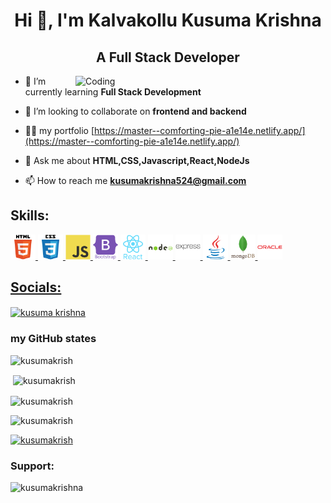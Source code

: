 <h1 align="center">Hi 👋, I'm Kalvakollu Kusuma Krishna</h1>
<h2 align="center">A Full Stack Developer</h2>
<img align="right" alt="Coding" width="400" src="https://cdn.dribbble.com/users/1162077/screenshots/3848914/programmer.gif">

- 🌱 I’m currently learning **Full Stack Development**

- 👯 I’m looking to collaborate on **frontend and backend**

- 👨‍💻 my portfolio [https://master--comforting-pie-a1e14e.netlify.app/](https://master--comforting-pie-a1e14e.netlify.app/)

- 💬 Ask me about **HTML,CSS,Javascript,React,NodeJs**

- 📫 How to reach me **kusumakrishna524@gmail.com**

<h2 align="left">Skills:</h2>
<p align="left"><a href="https://www.w3.org/html/" target="_blank" rel="noreferrer"> <img src="https://raw.githubusercontent.com/devicons/devicon/master/icons/html5/html5-original-wordmark.svg" alt="html5" width="40" height="40"/> </a> <a href="https://www.w3schools.com/css/" target="_blank" rel="noreferrer"> <img src="https://raw.githubusercontent.com/devicons/devicon/master/icons/css3/css3-original-wordmark.svg" alt="css3" width="40" height="40"/> </a><a href="https://developer.mozilla.org/en-US/docs/Web/JavaScript" target="_blank" rel="noreferrer"> <img src="https://raw.githubusercontent.com/devicons/devicon/master/icons/javascript/javascript-original.svg" alt="javascript" width="40" height="40"/> </a><a href="https://getbootstrap.com" target="_blank" rel="noreferrer"> <img src="https://raw.githubusercontent.com/devicons/devicon/master/icons/bootstrap/bootstrap-plain-wordmark.svg" alt="bootstrap" width="40" height="40"/> </a> </a> <a href="https://reactjs.org/" target="_blank" rel="noreferrer"> <img src="https://raw.githubusercontent.com/devicons/devicon/master/icons/react/react-original-wordmark.svg" alt="react" width="40" height="40"/> </a><a href="https://nodejs.org" target="_blank" rel="noreferrer"> <img src="https://raw.githubusercontent.com/devicons/devicon/master/icons/nodejs/nodejs-original-wordmark.svg" alt="nodejs" width="40" height="40"/> </a> <a href="https://expressjs.com" target="_blank" rel="noreferrer"> <img src="https://raw.githubusercontent.com/devicons/devicon/master/icons/express/express-original-wordmark.svg" alt="express" width="40" height="40"/> </a>   <a href="https://www.java.com" target="_blank" rel="noreferrer"> <img src="https://raw.githubusercontent.com/devicons/devicon/master/icons/java/java-original.svg" alt="java" width="40" height="40"/> </a>  <a href="https://www.mongodb.com/" target="_blank" rel="noreferrer"> <img src="https://raw.githubusercontent.com/devicons/devicon/master/icons/mongodb/mongodb-original-wordmark.svg" alt="mongodb" width="40" height="40"/> </a>  <a href="https://www.oracle.com/" target="_blank" rel="noreferrer"> <img src="https://raw.githubusercontent.com/devicons/devicon/master/icons/oracle/oracle-original.svg" alt="oracle" width="40" height="40"/> </p>

<h2 align="left">Socials:</h2>
<p align="left">
<a href="https://linkedin.com/in/kusuma krishna" target="blank"><img align="center" src="https://raw.githubusercontent.com/rahuldkjain/github-profile-readme-generator/master/src/images/icons/Social/linked-in-alt.svg" alt="kusuma krishna" height="30" width="40" /></a>
</p>

<h3>my GitHub states</h3>
<p><img align="left" src="https://github-readme-stats.vercel.app/api/top-langs?username=kusumakrish&show_icons=true&locale=en&layout=compact&title_color=ffffff&icon_color=bb2acf&text_color=daf7dc&bg_color=151515" alt="kusumakrish" /></p><br/>

<p>&nbsp;<img align="center" src="https://github-readme-stats.vercel.app/api?username=kusumakrish&show_icons=true&locale=en&title_color=ffffff&icon_color=bb2acf&text_color=daf7dc&bg_color=151515" alt="kusumakrish" /></p>

<p><img align="center" src="https://github-readme-streak-stats.herokuapp.com/?user=kusumakrish&stroke=ffffff&background=1c1917&ring=0891b2&fire=0891b2&currStreakNum=ffffff&currStreakLabel=0891b2&sideNums=ffffff&sideLabels=ffffff&dates=ffffff&hide_border=true" alt="kusumakrish" /></p>

<p align="left"> <img src="https://komarev.com/ghpvc/?username=kusumakrish&label=Profile%20views&color=0e75b6&style=flat" alt="kusumakrish" /> </p>

<p align="left"> <a href="https://github.com/ryo-ma/github-profile-trophy"><img src="https://github-profile-trophy.vercel.app/?username=kusumakrish" alt="kusumakrish" /></a> </p>


<h3 align="left">Support:</h3>
<p><a href="https://www.buymeacoffee.com/kusumakrishna"> <img align="left" src="https://cdn.buymeacoffee.com/buttons/v2/default-yellow.png" height="50" width="210" alt="kusumakrishna" /></a></p><br><br>
